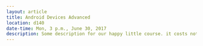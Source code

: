 ```yaml
---
layout: article
title: Android Devices Advanced
location: d140
date-time: Mon, 3 p.m., June 30, 2017
description: Some description for our happy little course. it costs nothing.
---
```

